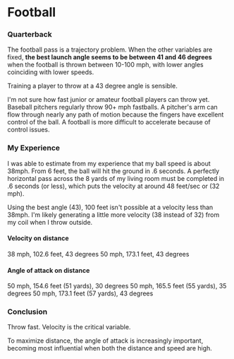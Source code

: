 # Football

### Quarterback

The football pass is a trajectory problem. When the other variables are fixed, **the best launch angle seems to be between 41 and 46 degrees** when the football is thrown between 10-100 mph, with lower angles coinciding with lower speeds.

Training a player to throw at a 43 degree angle is sensible.

I'm not sure how fast junior or amateur football players can throw yet. Baseball pitchers regularly throw 90+ mph fastballs. A pitcher's arm can flow through nearly any path of motion because the fingers have excellent control of the ball. A football is more difficult to accelerate because of control issues.

### My Experience

I was able to estimate from my experience that my ball speed is about 38mph. From 6 feet, the ball will hit the ground in .6 seconds. A perfectly horizontal pass across the 8 yards of my living room must be completed in .6 seconds (or less), which puts the velocity at around 48 feet/sec or (32 mph).

Using the best angle (43), 100 feet isn't possible at a velocity less than 38mph. I'm likely generating a little more velocity (38 instead of 32) from my coil when I throw outside. 

#### Velocity on distance
38 mph, 102.6 feet, 43 degrees
50 mph, 173.1 feet, 43 degrees

#### Angle of attack on distance
50 mph, 154.6 feet (51 yards), 30 degrees
50 mph, 165.5 feet (55 yards), 35 degrees
50 mph, 173.1 feet (57 yards), 43 degrees

### Conclusion

Throw fast. Velocity is the critical variable.

To maximize distance, the angle of attack is increasingly important, becoming most influential when both the distance and speed are high.